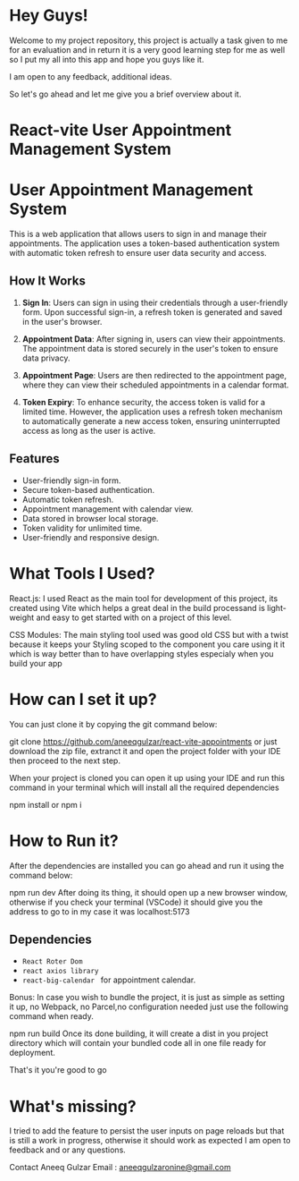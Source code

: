 # Hey Guys!
Welcome to my project repository, this project is actually a task given to me for an evaluation and in return it is a very good learning step for me as well so I put my all into this app and hope you guys like it.

I am open to any feedback, additional ideas.

So let's go ahead and let me give you a brief overview about it.

#  React-vite User Appointment Management System





# User Appointment Management System

This is a web application that allows users to sign in and manage their appointments. The application uses a token-based authentication system with automatic token refresh to ensure user data security and access.

## How It Works

1. **Sign In**: Users can sign in using their credentials through a user-friendly form. Upon successful sign-in, a refresh token is generated and saved in the user's browser.

2. **Appointment Data**: After signing in, users can view their appointments. The appointment data is stored securely in the user's token to ensure data privacy.

3. **Appointment Page**: Users are then redirected to the appointment page, where they can view their scheduled appointments in a calendar format.

4. **Token Expiry**: To enhance security, the access token is valid for a limited time. However, the application uses a refresh token mechanism to automatically generate a new access token, ensuring uninterrupted access as long as the user is active.

## Features

- User-friendly sign-in form.
- Secure token-based authentication.
- Automatic token refresh.
- Appointment management with calendar view.
- Data stored in browser local storage.
- Token validity for unlimited time.
- User-friendly and responsive design.


#  What Tools I Used?
React.js: I used React as the main tool for development of this project, its created using Vite which helps a great deal in the build processand is light-weight and easy to get started with on a project of this level.


CSS Modules: The main styling tool used was good old CSS but with a twist because it keeps your Styling scoped to the component you care using it it which is way better than to have overlapping styles especialy when you build your app


#  How can I set it up?
You can just clone it by copying the git command below:

git clone https://github.com/aneeqgulzar/react-vite-appointments
or just download the zip file, extranct it and open the project folder with your IDE then proceed to the next step.

When your project is cloned you can open it up using your IDE and run this command in your terminal which will install all the required dependencies

npm install or npm i

#  How to Run it?
After the dependencies are installed you can go ahead and run it using the command below:

npm run dev
After doing its thing, it should open up a new browser window, otherwise if you check your terminal (VSCode) it should give you the address to go to in my case it was localhost:5173

## Dependencies

- `React Roter Dom`
- `react axios library`
- `react-big-calendar ` for appointment calendar.

Bonus:
In case you wish to bundle the project, it is just as simple as setting it up, no Webpack, no Parcel,no configuration needed just use the following command when ready.

npm run build
Once its done building, it will create a dist in you project directory which will contain your bundled code all in one file ready for deployment.

That's it you're good to go


#  What's missing?
I tried to add the feature to persist the user inputs on page reloads but that is still a work in progress, otherwise it should work as expected I am open to feedback and or any questions.

Contact
Aneeq Gulzar
Email : aneeqgulzaronine@gmail.com







